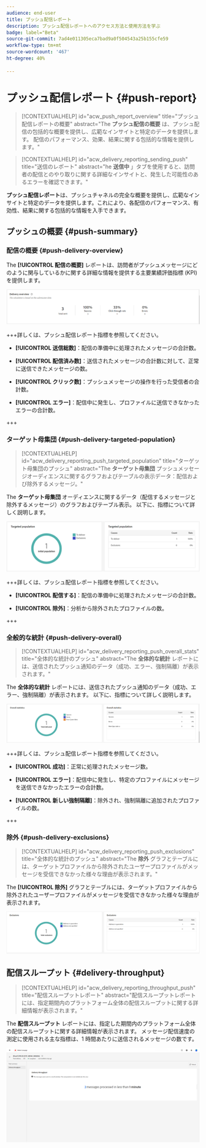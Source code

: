 ```yaml
---
audience: end-user
title: プッシュ配信レポート
description: プッシュ配信レポートへのアクセス方法と使用方法を学ぶ
badge: label="Beta"
source-git-commit: 7ad4e011305eca7bad9a0f504543a25b155cfe59
workflow-type: tm+mt
source-wordcount: '467'
ht-degree: 40%

---
```


# プッシュ配信レポート {#push-report}

>[!CONTEXTUALHELP]
>id="acw_push_report_overview"
>title="プッシュ配信レポートの概要"
>abstract="The **プッシュ配信の概要** は、プッシュ配信の包括的な概要を提供し、広範なインサイトと特定のデータを提供します。 配信のパフォーマンス、効果、結果に関する包括的な情報を提供します。"

>[!CONTEXTUALHELP]
>id="acw_delivery_reporting_sending_push"
>title="送信のレポート"
>abstract="he **送信中** 」タブを使用すると、訪問者の配信とのやり取りに関する詳細なインサイトと、発生した可能性のあるエラーを確認できます。"

**プッシュ配信レポート**&#x200B;は、プッシュチャネルの完全な概要を提供し、広範なインサイトと特定のデータを提供します。これにより、各配信のパフォーマンス、有効性、結果に関する包括的な情報を入手できます。

## プッシュの概要 {#push-summary}

### 配信の概要 {#push-delivery-overview}

The **[!UICONTROL 配信の概要]** レポートは、訪問者がプッシュメッセージにどのように関与しているかに関する詳細な情報を提供する主要業績評価指標 (KPI) を提供します。

![](assets/reporting_push_3.png)

+++詳しくは、プッシュ配信レポート指標を参照してください。

* **[!UICONTROL 送信総数]**：配信の準備中に処理されたメッセージの合計数。

* **[!UICONTROL 配信済み数]**：送信されたメッセージの合計数に対して、正常に送信できたメッセージの数。

* **[!UICONTROL クリック数]**：プッシュメッセージの操作を行った受信者の合計数。

* **[!UICONTROL エラー]**：配信中に発生し、プロファイルに送信できなかったエラーの合計数。

+++

### ターゲット母集団 {#push-delivery-targeted-population}


>[!CONTEXTUALHELP]
>id="acw_delivery_reporting_push_targeted_population"
>title="ターゲット母集団のプッシュ"
>abstract="The **ターゲット母集団** プッシュメッセージオーディエンスに関するグラフおよびテーブルの表示データ：配信および除外するメッセージ。"

The **ターゲット母集団** オーディエンスに関するデータ（配信するメッセージと除外するメッセージ）のグラフおよびテーブル表示。 以下に、指標について詳しく説明します。

![](assets/reporting_push_4.png)

+++詳しくは、プッシュ配信レポート指標を参照してください。

* **[!UICONTROL 配信する]**：配信の準備中に処理されたメッセージの合計数。

* **[!UICONTROL 除外]**：分析から除外されたプロファイルの数。

+++

### 全般的な統計 {#push-delivery-overall}


>[!CONTEXTUALHELP]
>id="acw_delivery_reporting_push_overall_stats"
>title="全体的な統計のプッシュ"
>abstract="The **全体的な統計** レポートには、送信されたプッシュ通知のデータ（成功、エラー、強制隔離）が表示されます。"

The **全体的な統計** レポートには、送信されたプッシュ通知のデータ（成功、エラー、強制隔離）が表示されます。 以下に、指標について詳しく説明します。

![](assets/reporting_push_5.png)

+++詳しくは、プッシュ配信レポート指標を参照してください。

* **[!UICONTROL 成功]**：正常に処理されたメッセージ数。

* **[!UICONTROL エラー]**：配信中に発生し、特定のプロファイルにメッセージを送信できなかったエラーの合計数。

* **[!UICONTROL 新しい強制隔離]**：除外され、強制隔離に追加されたプロファイルの数。

+++

### 除外 {#push-delivery-exclusions}


>[!CONTEXTUALHELP]
>id="acw_delivery_reporting_push_exclusions"
>title="全体的な統計のプッシュ"
>abstract="The **除外** グラフとテーブルには、ターゲットプロファイルから除外されたユーザープロファイルがメッセージを受信できなかった様々な理由が表示されます。"

The **[!UICONTROL 除外]** グラフとテーブルには、ターゲットプロファイルから除外されたユーザープロファイルがメッセージを受信できなかった様々な理由が表示されます。

![](assets/reporting_push_6.png)

## 配信スループット {#delivery-throughput}

>[!CONTEXTUALHELP]
>id="acw_delivery_reporting_throughput_push"
>title="配信スループットレポート"
>abstract="配信スループットレポートには、指定期間内のプラットフォーム全体の配信スループットに関する詳細情報が表示されます。"

The **配信スループット** レポートには、指定した期間内のプラットフォーム全体の配信スループットに関する詳細情報が表示されます。 メッセージ配信速度の測定に使用される主な指標は、1 時間あたりに送信されるメッセージの数です。

![](assets/reporting_push_2.png)
